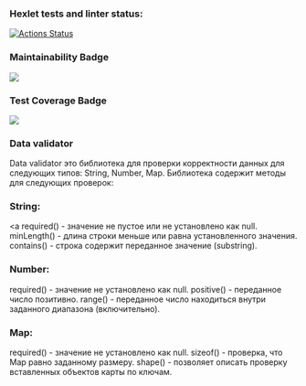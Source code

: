 ### Hexlet tests and linter status:
[![Actions Status](https://github.com/AAvchinnikova/java-project-78/actions/workflows/hexlet-check.yml/badge.svg)](https://github.com/AAvchinnikova/java-project-78/actions)

### Maintainability Badge
<a href="https://codeclimate.com/github/AAvchinnikova/java-project-78/maintainability"><img src="https://api.codeclimate.com/v1/badges/82fd6b1042698f8ee6a1/maintainability" /></a>

### Test Coverage Badge
<a href="https://codeclimate.com/github/AAvchinnikova/java-project-78/test_coverage"><img src="https://api.codeclimate.com/v1/badges/82fd6b1042698f8ee6a1/test_coverage" /></a>

### Data validator
Data validator это библиотека для проверки корректности данных для следующих типов: String, Number, Map.
Библиотека содержит методы для следующих проверок:

### String:
<a required()  -  значение не пустое или не установлено как null.</a>
minLength() - длина строки меньше или равна установленного значения.
contains()  -  строка содержит переданное значение (substring).
### Number:
required() - значение не установлено как null.
positive() - переданное число позитивно.
range()    - переданное число находиться внутри заданного диапазона (включительно).
### Map:
required() - значение не установлено как null.
sizeof()   - проверка, что Map равно заданному размеру.
shape()    - позволяет описать проверку вставленных объектов карты по ключам.

